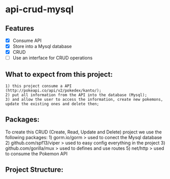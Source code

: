 # api-crud-mysql

## Features

- [x] Consume API
- [x] Store into a Mysql database
- [x] CRUD 
- [ ] Use an interface for CRUD operations

## What to expect from this project: 
    1) this project consume a API (http://pokeapi.co/api/v2/pokedex/kanto/);
    2) put all information from the API into the database (Mysql);
    3) and allow the user to access the information, create new pokemons, update the existing ones and delete then;

## Packages:
To create this CRUD (Create, Read, Update and Delete) project we use the following packages:
    1) gorm.io/gorm
    > used to conect the Mysql database
    2) github.com/spf13/viper
    > used to easy config everything in the project
    3) github.com/gorilla/mux
    > used to defines and use routes
    5) net/http
    > used to consume the Pokemon API

## Project Structure:

